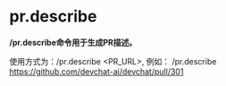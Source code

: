 
# pr.describe
**/pr.describe命令用于生成PR描述。**

使用方式为：/pr.describe <PR_URL>, 例如：
/pr.describe https://github.com/devchat-ai/devchat/pull/301